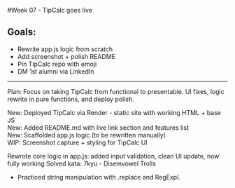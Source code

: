 #Week 07 - TipCalc goes live
## Goals:
- Rewrite app.js logic from scratch
- Add screenshot + polish README
- Pin TipCalc repo with emoji
- DM 1st alumni via LinkedIn

---

Plan: Focus on taking TipCalc from functional to presentable. UI fixes, logic rewrite in pure functions, and deploy polish.

New: Deployed TipCalc via Render - static site with working HTML + base JS  
New: Added README.md with live link section and features list  
New: Scaffolded app.js logic (to be rewritten manually)  
WIP: Screenshot capture + styling for TipCalc UI

 Rewrote core logic in app.js: added input validation, clean UI update, now fully working
Solved kata: 7kyu - Disemvowel Trolls
- Practiced string manipulation with .replace and RegExpl.
